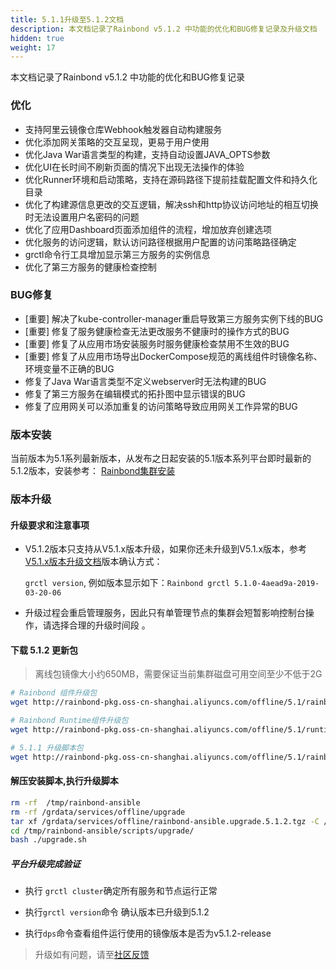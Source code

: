 ```yaml
---
title: 5.1.1升级至5.1.2文档
description: 本文档记录了Rainbond v5.1.2 中功能的优化和BUG修复记录及升级文档
hidden: true
weight: 17
---
```


本文档记录了Rainbond v5.1.2 中功能的优化和BUG修复记录

### 优化

- 支持阿里云镜像仓库Webhook触发器自动构建服务
- 优化添加网关策略的交互呈现，更易于用户使用
- 优化Java War语言类型的构建，支持自动设置JAVA_OPTS参数
- 优化UI在长时间不刷新页面的情况下出现无法操作的体验
- 优化Runner环境和启动策略，支持在源码路径下提前挂载配置文件和持久化目录
- 优化了构建源信息更改的交互逻辑，解决ssh和http协议访问地址的相互切换时无法设置用户名密码的问题
- 优化了应用Dashboard页面添加组件的流程，增加放弃创建选项
- 优化服务的访问逻辑，默认访问路径根据用户配置的访问策略路径确定
- grctl命令行工具增加显示第三方服务的实例信息
- 优化了第三方服务的健康检查控制

### BUG修复

- [重要] 解决了kube-controller-manager重启导致第三方服务实例下线的BUG
- [重要] 修复了服务健康检查无法更改服务不健康时的操作方式的BUG
- [重要] 修复了从应用市场安装服务时服务健康检查禁用不生效的BUG
- [重要] 修复了从应用市场导出DockerCompose规范的离线组件时镜像名称、环境变量不正确的BUG
- 修复了Java War语言类型不定义webserver时无法构建的BUG
- 修复了第三方服务在编辑模式的拓扑图中显示错误的BUG
- 修复了应用网关可以添加重复的访问策略导致应用网关工作异常的BUG

### 版本安装

当前版本为5.1系列最新版本，从发布之日起安装的5.1版本系列平台即时最新的5.1.2版本，安装参考：
[Rainbond集群安装](../quick-start/rainbond_install/)

### 版本升级

#### 升级要求和注意事项

- V5.1.2版本只支持从V5.1.x版本升级，如果你还未升级到V5.1.x版本，参考[V5.1.x版本升级文档](./5.0.4-5.1.0/)版本确认方式：

   `grctl version`,  例如版本显示如下：`Rainbond grctl 5.1.0-4aead9a-2019-03-20-06`  

- 升级过程会重启管理服务，因此只有单管理节点的集群会短暂影响控制台操作，请选择合理的升级时间段 。

#### 下载 5.1.2 更新包

> 离线包镜像大小约650MB，需要保证当前集群磁盘可用空间至少不低于2G

```bash
# Rainbond 组件升级包
wget http://rainbond-pkg.oss-cn-shanghai.aliyuncs.com/offline/5.1/rainbond.images.2019-04-01-5.1.2.tgz -O /grdata/services/offline/rainbond.images.upgrade.5.1.2.tgz

# Rainbond Runtime组件升级包
wget http://rainbond-pkg.oss-cn-shanghai.aliyuncs.com/offline/5.1/runtime.upgrade.2019-04-01-5.1.2.tgz -O /grdata/services/offline/runtime.upgrade.5.1.2.tgz

# 5.1.1 升级脚本包
wget http://rainbond-pkg.oss-cn-shanghai.aliyuncs.com/offline/5.1/rainbond-ansible.upgrade.5.1.2.tgz -O /grdata/services/offline/rainbond-ansible.upgrade.5.1.2.tgz
```

#### 解压安装脚本,执行升级脚本

```bash
rm -rf  /tmp/rainbond-ansible
rm -rf /grdata/services/offline/upgrade
tar xf /grdata/services/offline/rainbond-ansible.upgrade.5.1.2.tgz -C /tmp/
cd /tmp/rainbond-ansible/scripts/upgrade/
bash ./upgrade.sh
```

##### 平台升级完成验证

- 执行 `grctl cluster`确定所有服务和节点运行正常

- 执行`grctl version`命令 确认版本已升级到5.1.2

- 执行`dps`命令查看组件运行使用的镜像版本是否为v5.1.2-release

>升级如有问题，请至[社区反馈](https://t.goodrain.com/)
